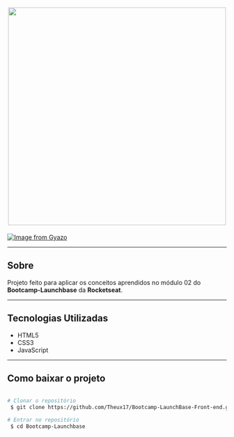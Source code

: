 <h1 align="center">
    <img width="500px" src="https://camo.githubusercontent.com/268b1344409fac98c4eeda520482b6910c4ddcba/68747470733a2f2f73746f726167652e676f6f676c65617069732e636f6d2f676f6c64656e2d77696e642f626f6f7463616d702d6c61756e6368626173652f6c6f676f2e706e67">
</h1>

[![Image from Gyazo](https://i.gyazo.com/6d3dd87d0e5888e35ef3c8189b0932b2.gif)](https://gyazo.com/6d3dd87d0e5888e35ef3c8189b0932b2)

---

## Sobre
Projeto feito para aplicar os conceitos aprendidos no módulo 02 do **Bootcamp-Launchbase** da **Rocketseat**.

---

## Tecnologias Utilizadas 

- HTML5
- CSS3
- JavaScript

---

## Como baixar o projeto 

```bash
 
# Clonar o repositório
 $ git clone https://github.com/Theux17/Bootcamp-LaunchBase-Front-end.git

# Entrar no repositório
 $ cd Bootcamp-Launchbase

```
